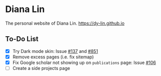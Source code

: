 # Diana Lin

The personal website of Diana Lin. https://dy-lin.github.io

## To-Do List

- [x] Try Dark mode skin: Issue [#137](https://github.com/academicpages/academicpages.github.io/issues/137) and [#851](https://github.com/academicpages/academicpages.github.io/issues/851)
- [x] Remove excess pages (i.e. fix sitemap)
- [x] Fix Google scholar not showing up on `publications` page: Issue [#106](https://github.com/academicpages/academicpages.github.io/issues/106)
- [ ] Create a side projects page
